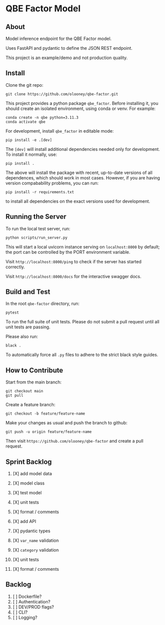 QBE Factor Model
================

About
-----

Model inference endpoint for the QBE Factor model. 

Uses FastAPI and pydantic to define the JSON REST endpoint.

This project is an example/demo and not production quality.


Install
-------

Clone the git repo:

    git clone https://github.com/olooney/qbe-factor.git

This project provides a python package `qbe_factor`. Before installing it,
you should create an isolated environment, using conda or venv. For example:

    conda create -n qbe python=3.11.3
    conda activate qbe

For development, install `qbe_factor` in editable mode:

    pip install -e .[dev]

The `[dev]` will install additional dependencies needed only for development.
To install it normally, use:

    pip install .

The above will install the package with recent, up-to-date versions of all
dependences, which should work in most cases. However, if you are having
version compabability problems, you can run:

    pip install -r requirements.txt

to install all dependencies on the exact versions used for development.


Running the Server
------------------

To run the local test server, run:

    python scripts/run_server.py

This will start a local uvicorn instance serving on `localhost:8000` by
default; the port can be controlled by the PORT environment variable.

Visit `http://localhost:8000/ping` to check if the server has started
correctly.

Visit `http://localhost:8000/docs` for the interactive swagger docs.


Build and Test
--------------

In the root `qbe-factor` directory, run:
    
    pytest

To run the full suite of unit tests. Please do not submit a pull request
until all unit tests are passing.

Please also run:

    black .

To automatically force all `.py` files to adhere to the strict black style
guides.

How to Contribute
-----------------

Start from the main branch:

    git checkout main
    git pull

Create a feature branch:

    git checkout -b feature/feature-name

Make your changes as usual and push the branch to github:

    git push -u origin feature/feature-name

Then visit `https://github.com/olooney/qbe-factor` and create a pull request.


Sprint Backlog
--------------

1. [X] add model data
2. [X] model class
3. [X] test model
4. [X] unit tests
5. [X] format / comments

6. [X] add API
7. [X] pydantic types
8. [X] `var_name` validation
9. [X] `category` validation
10. [X] unit tests
11. [X] format / comments


Backlog
-------

1. [ ] Dockerfile?
2. [ ] Authentication?
3. [ ] DEV/PROD flags?
4. [ ] CLI?
5. [ ] Logging?
